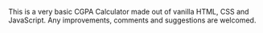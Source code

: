 This is a very basic CGPA Calculator made out of vanilla HTML, CSS and JavaScript. Any improvements, comments and suggestions are welcomed.
